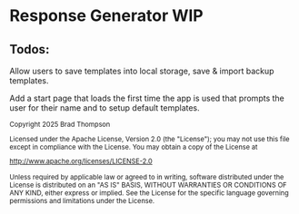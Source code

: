 # Response Generator WIP

## Todos:

Allow users to save templates into local storage, save & import backup templates.

Add a start page that loads the first time the app is used that prompts the user for their name and to setup default templates.




<small>
Copyright 2025 Brad Thompson

Licensed under the Apache License, Version 2.0 (the "License");
you may not use this file except in compliance with the License.
You may obtain a copy of the License at

http://www.apache.org/licenses/LICENSE-2.0

Unless required by applicable law or agreed to in writing, software
distributed under the License is distributed on an "AS IS" BASIS,
WITHOUT WARRANTIES OR CONDITIONS OF ANY KIND, either express or implied.
See the License for the specific language governing permissions and
limitations under the License.
</small>